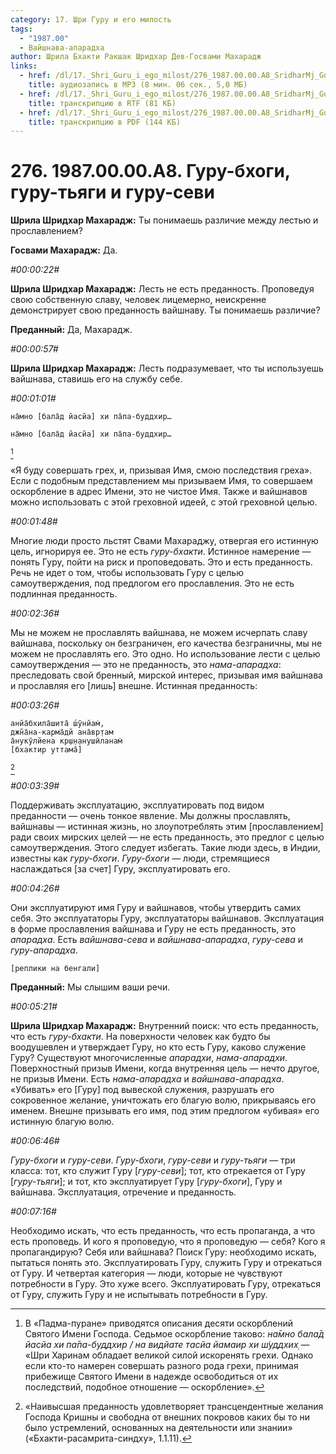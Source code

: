 ```yaml
---
category: 17. Шри Гуру и его милость
tags:
  - "1987.00"
  - Вайшнава-апарадха
author: Шрила Бхакти Ракшак Шридхар Дев-Госвами Махарадж
links:
  - href: /dl/17._Shri_Guru_i_ego_milost/276_1987.00.00.A8_SridharMj_Guru-bhogi_guru-tyagi_i_guru-sevi.mp3
    title: аудиозапись в MP3 (8 мин. 06 сек., 5,0 МБ)
  - href: /dl/17._Shri_Guru_i_ego_milost/276_1987.00.00.A8_SridharMj_Guru-bhogi_guru-tyagi_i_guru-sevi.rtf
    title: транскрипцию в RTF (81 КБ)
  - href: /dl/17._Shri_Guru_i_ego_milost/276_1987.00.00.A8_SridharMj_Guru-bhogi_guru-tyagi_i_guru-sevi.pdf
    title: транскрипцию в PDF (144 КБ)
---
```


# 276. 1987.00.00.A8. Гуру-бхоги, гуру-тьяги и гуру-севи

**Шрила Шридхар Махарадж:** Ты понимаешь различие между лестью и прославлением?

**Госвами Махарадж:** Да.

*#00:00:22#*

**Шрила Шридхар Махарадж:** Лесть не есть преданность. Проповедуя свою собственную славу, человек лицемерно, неискренне демонстрирует свою преданность вайшнаву. Ты понимаешь различие?

**Преданный:** Да, Махарадж.

*#00:00:57#*

**Шрила Шридхар Махарадж:** Лесть подразумевает, что ты используешь вайшнава, ставишь его на службу себе.

*#00:01:01#*

    на̄мно [бала̄д йасйа] хи па̄па-буддхир…

    на̄мно [бала̄д йасйа] хи па̄па-буддхир…
[^_ftn1]

«Я буду совершать грех, и, призывая Имя, смою последствия греха». Если с подобным представлением мы призываем Имя, то совершаем оскорбление в адрес Имени, это не чистое Имя. Также и вайшнавов можно использовать с этой греховной идеей, с этой греховной целью.

*#00:01:48#*

Многие люди просто льстят Свами Махараджу, отвергая его истинную цель, игнорируя ее. Это не есть *гуру-бхакти*. Истинное намерение — понять Гуру, пойти на риск и проповедовать. Это и есть преданность. Речь не идет о том, чтобы использовать Гуру с целью самоутверждения, под предлогом его прославления. Это не есть подлинная преданность.

*#00:02:36#*

Мы не можем не прославлять вайшнава, не можем исчерпать славу вайшнава, поскольку он безграничен, его качества безграничны, мы не можем не прославлять его. Это одно. Но использование лести с целью самоутверждения — это не преданность, это *нама-апарадха*: преследовать свой бренный, мирской интерес, призывая имя вайшнава и прославляя его [лишь] внешне. Истинная преданность:

*#00:03:26#*

    анйа̄бхила̄шита̄ ш́ӯнйам̇,
    джн̃а̄на-карма̄дй ана̄вр̣там
    а̄нукӯлйена кр̣ш̣н̣анушӣланам̇
    [бхактир уттама̄]
[^_ftn2]

*#00:03:39#*

Поддерживать эксплуатацию, эксплуатировать под видом преданности — очень тонкое явление. Мы должны прославлять, вайшнавы — истинная жизнь, но злоупотреблять этим [прославлением] ради своих мирских целей — не есть преданность, это предлог с целью самоутверждения. Этого следует избегать. Такие люди здесь, в Индии, известны как *гуру-бхоги*. *Гуру-бхоги* — люди, стремящиеся наслаждаться [за счет] Гуру, эксплуатировать его.

*#00:04:26#*

Они эксплуатируют имя Гуру и вайшнавов, чтобы утвердить самих себя. Это эксплуататоры Гуру, эксплуататоры вайшнавов. Эксплуатация в форме прославления вайшнава и Гуру не есть преданность, это *апарадха*. Есть *вайшнава-сева* и *вайшнава-апарадха*, *гуру-сева* и *гуру-апарадха*.

    [реплики на бенгали]

**Преданный:** Мы слышим ваши речи.

*#00:05:21#*

**Шрила Шридхар Махарадж:** Внутренний поиск: что есть преданность, что есть *гуру-бхакти*. На поверхности человек как будто бы воодушевлен и утверждает Гуру, но кто есть Гуру, каково служение Гуру? Существуют многочисленные *апарадхи*, *нама-апарадхи*. Поверхностный призыв Имени, когда внутренняя цель — нечто другое, не призыв Имени. Есть *нама-апарадха* и *вайшнава-апарадха*. «Убивать» его [Гуру] под вывеской служения, разрушать его сокровенное желание, уничтожать его благую волю, прикрываясь его именем. Внешне призывать его имя, под этим предлогом «убивая» его истинную благую волю.

*#00:06:46#*

*Гуру-бхоги* и *гуру-севи*. *Гуру-бхоги*, *гуру-севи* и *гуру-тьяги* — три класса: тот, кто служит Гуру [*гуру-севи*]; тот, кто отрекается от Гуру [*гуру-тьяги*]; и тот, кто эксплуатирует Гуру [*гуру-бхоги*], Гуру и вайшнава. Эксплуатация, отречение и преданность.

*#00:07:16#*

Необходимо искать, что есть преданность, что есть пропаганда, а что есть проповедь. И кого я проповедую, что я проповедую — себя? Кого я пропагандирую? Себя или вайшнава? Поиск Гуру: необходимо искать, пытаться понять это. Эксплуатировать Гуру, служить Гуру и отрекаться от Гуру. И четвертая категория — люди, которые не чувствуют потребности в Гуру. Это хуже всего. Эксплуатировать Гуру, отрекаться от Гуру, служить Гуру и не испытывать потребности в Гуру.



[^_ftn1]: В «Падма-пуране» приводятся описания десяти оскорблений Святого Имени Господа. Седьмое оскорбление таково: *на̄мно бала̄д йасйа хи па̄па-буддхир / на видйате тасйа йамаир хи ш́уддхих̣* — «Шри Харинам обладает великой силой искоренять грехи. Однако если кто-то намерен совершать разного рода грехи, принимая прибежище Святого Имени в надежде освободиться от их последствий, подобное отношение — оскорбление».

[^_ftn2]: «Наивысшая преданность удовлетворяет трансцендентные желания Господа Кришны и свободна от внешних покровов каких бы то ни было устремлений, основанных на деятельности или знании» («Бхакти-расамрита-синдху», 1.1.11).

